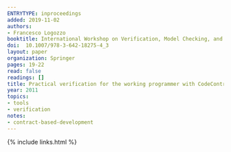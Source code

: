 ```yaml
---
ENTRYTYPE: inproceedings
added: 2019-11-02
authors:
- Francesco Logozzo
booktitle: International Workshop on Verification, Model Checking, and Abstract Interpretation
doi:  10.1007/978-3-642-18275-4_3
layout: paper
organization: Springer
pages: 19-22
read: false
readings: []
title: Practical verification for the working programmer with CodeContracts and abstract interpretation
year: 2011
topics:
- tools
- verification
notes:
- contract-based-development
---
```


{% include links.html %}
